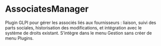 # AssociatesManager
Plugin GLPI pour gérer les associés liés aux fournisseurs : liaison, suivi des parts sociales, historisation des modifications, et intégration avec le système de droits existant. S’intègre dans le menu Gestion sans créer de menu Plugins.
